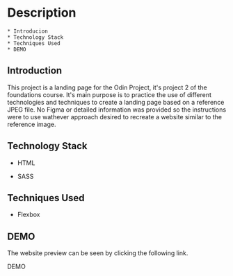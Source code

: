 # Description

    * Introducion
    * Technology Stack
    * Techniques Used
    * DEMO

## Introduction

This project is a landing page for the Odin Project, it's project 2 of the foundations course. It's main purpose is to practice the use of different technologies and techniques to create a landing page based on a reference JPEG file. No Figma or detailed information was provided so the instructions were to use wathever approach desired to recreate a website similar to the reference image.

## Technology Stack

- HTML

- SASS

## Techniques Used

- Flexbox

## DEMO

The website preview can be seen by clicking the following link.

DEMO
